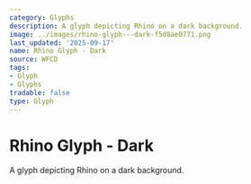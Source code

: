 ```yaml
---
category: Glyphs
description: A glyph depicting Rhino on a dark background.
image: ../images/rhino-glyph---dark-f5d8ae0771.png
last_updated: '2025-09-17'
name: Rhino Glyph - Dark
source: WFCD
tags:
- Glyph
- Glyphs
tradable: false
type: Glyph
---
```


# Rhino Glyph - Dark

A glyph depicting Rhino on a dark background.

